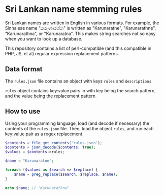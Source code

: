 # Sri Lankan name stemming rules

Sri Lankan names are written in English in various formats. For example, the Sinhalese name "කරුණාරත්න" is written as "Karunaratne", "Karunarathne", "Karunarathna", or "Karunaratna". This makes string searches not so easy when you want to look up a database. 

This repository contains a list of perl-compatible (and this compatible in PHP, JS, et al) regular expression replacement patterns. 

## Data format

The `rules.json` file contains an object with keys `rules` and `descriptions`. 

`rules` object  contains key:value pairs in with key being the search pattern, and the value being the replacement pattern. 

## How to use

Using your programming language, load (and decode if necessary) the contents of the `rules.json` file. Then, load the object `rules`, and run each key:value pair as a regex replacement. 

```php
$contents = file_get_contents('rules.json');
$contents = json_decode($contents, true);
$values = $contents->rules;

$name = "Karunaratne";

foreach ($values as $search => $replace) {
	$name = preg_replace($search, $replace, $name);
}

echo $name; // "Karunarathna"
```

